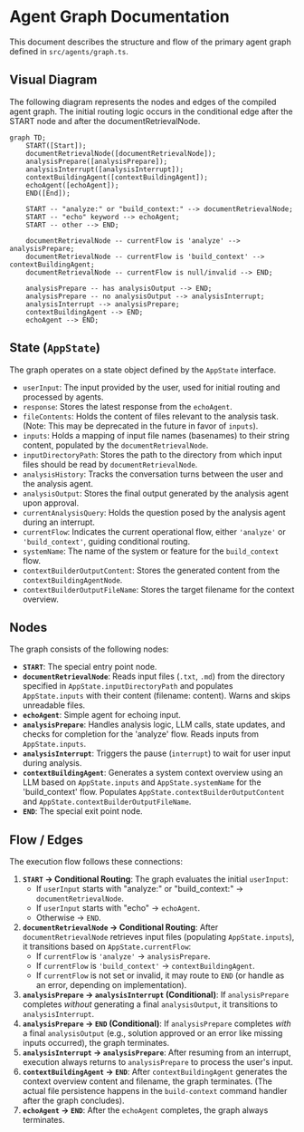 # Agent Graph Documentation

This document describes the structure and flow of the primary agent graph defined in `src/agents/graph.ts`.

## Visual Diagram

The following diagram represents the nodes and edges of the compiled agent graph. The initial routing logic occurs in the conditional edge after the START node and after the documentRetrievalNode.

<!-- MERMAID_DIAGRAM_START -->
```mermaid
graph TD;
    START([Start]);
    documentRetrievalNode([documentRetrievalNode]);
    analysisPrepare([analysisPrepare]);
    analysisInterrupt([analysisInterrupt]);
    contextBuildingAgent([contextBuildingAgent]);
    echoAgent([echoAgent]);
    END([End]);

    START -- "analyze:" or "build_context:" --> documentRetrievalNode;
    START -- "echo" keyword --> echoAgent;
    START -- other --> END;

    documentRetrievalNode -- currentFlow is 'analyze' --> analysisPrepare;
    documentRetrievalNode -- currentFlow is 'build_context' --> contextBuildingAgent;
    documentRetrievalNode -- currentFlow is null/invalid --> END; 

    analysisPrepare -- has analysisOutput --> END;
    analysisPrepare -- no analysisOutput --> analysisInterrupt;
    analysisInterrupt --> analysisPrepare;
    contextBuildingAgent --> END;
    echoAgent --> END;
```
<!-- MERMAID_DIAGRAM_END -->

## State (`AppState`)

The graph operates on a state object defined by the `AppState` interface.

*   `userInput`: The input provided by the user, used for initial routing and processed by agents.
*   `response`: Stores the latest response from the `echoAgent`.
*   `fileContents`: Holds the content of files relevant to the analysis task. (Note: This may be deprecated in the future in favor of `inputs`).
*   `inputs`: Holds a mapping of input file names (basenames) to their string content, populated by the `documentRetrievalNode`.
*   `inputDirectoryPath`: Stores the path to the directory from which input files should be read by `documentRetrievalNode`.
*   `analysisHistory`: Tracks the conversation turns between the user and the analysis agent.
*   `analysisOutput`: Stores the final output generated by the analysis agent upon approval.
*   `currentAnalysisQuery`: Holds the question posed by the analysis agent during an interrupt.
*   `currentFlow`: Indicates the current operational flow, either `'analyze'` or `'build_context'`, guiding conditional routing.
*   `systemName`: The name of the system or feature for the `build_context` flow.
*   `contextBuilderOutputContent`: Stores the generated content from the `contextBuildingAgentNode`.
*   `contextBuilderOutputFileName`: Stores the target filename for the context overview.

## Nodes

The graph consists of the following nodes:

*   **`START`**: The special entry point node.
*   **`documentRetrievalNode`**: Reads input files (`.txt`, `.md`) from the directory specified in `AppState.inputDirectoryPath` and populates `AppState.inputs` with their content (filename: content). Warns and skips unreadable files.
*   **`echoAgent`**: Simple agent for echoing input.
*   **`analysisPrepare`**: Handles analysis logic, LLM calls, state updates, and checks for completion for the 'analyze' flow. Reads inputs from `AppState.inputs`.
*   **`analysisInterrupt`**: Triggers the pause (`interrupt`) to wait for user input during analysis.
*   **`contextBuildingAgent`**: Generates a system context overview using an LLM based on `AppState.inputs` and `AppState.systemName` for the 'build_context' flow. Populates `AppState.contextBuilderOutputContent` and `AppState.contextBuilderOutputFileName`.
*   **`END`**: The special exit point node.

## Flow / Edges

The execution flow follows these connections:

1.  **`START` -> Conditional Routing**: The graph evaluates the initial `userInput`:
    *   If `userInput` starts with "analyze:" or "build_context:" -> `documentRetrievalNode`.
    *   If `userInput` starts with "echo" -> `echoAgent`.
    *   Otherwise -> `END`.
2.  **`documentRetrievalNode` -> Conditional Routing**: After `documentRetrievalNode` retrieves input files (populating `AppState.inputs`), it transitions based on `AppState.currentFlow`:
    *   If `currentFlow` is `'analyze'` -> `analysisPrepare`.
    *   If `currentFlow` is `'build_context'` -> `contextBuildingAgent`.
    *   If `currentFlow` is not set or invalid, it may route to `END` (or handle as an error, depending on implementation).
3.  **`analysisPrepare` -> `analysisInterrupt` (Conditional)**: If `analysisPrepare` completes *without* generating a final `analysisOutput`, it transitions to `analysisInterrupt`.
4.  **`analysisPrepare` -> `END` (Conditional)**: If `analysisPrepare` completes *with* a final `analysisOutput` (e.g., solution approved or an error like missing inputs occurred), the graph terminates.
5.  **`analysisInterrupt` -> `analysisPrepare`**: After resuming from an interrupt, execution always returns to `analysisPrepare` to process the user's input.
6.  **`contextBuildingAgent` -> `END`**: After `contextBuildingAgent` generates the context overview content and filename, the graph terminates. (The actual file persistence happens in the `build-context` command handler after the graph concludes).
7.  **`echoAgent` -> `END`**: After the `echoAgent` completes, the graph always terminates. 